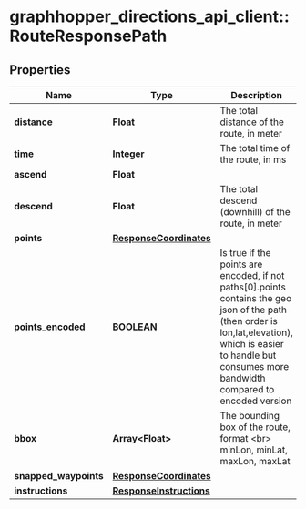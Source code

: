 # graphhopper_directions_api_client::RouteResponsePath

## Properties
Name | Type | Description | Notes
------------ | ------------- | ------------- | -------------
**distance** | **Float** | The total distance of the route, in meter | [optional] 
**time** | **Integer** | The total time of the route, in ms | [optional] 
**ascend** | **Float** |  | [optional] 
**descend** | **Float** | The total descend (downhill) of the route, in meter | [optional] 
**points** | [**ResponseCoordinates**](ResponseCoordinates.md) |  | [optional] 
**points_encoded** | **BOOLEAN** | Is true if the points are encoded, if not paths[0].points contains the geo json of the path (then order is lon,lat,elevation), which is easier to handle but consumes more bandwidth compared to encoded version | [optional] 
**bbox** | **Array&lt;Float&gt;** | The bounding box of the route, format &lt;br&gt; minLon, minLat, maxLon, maxLat | [optional] 
**snapped_waypoints** | [**ResponseCoordinates**](ResponseCoordinates.md) |  | [optional] 
**instructions** | [**ResponseInstructions**](ResponseInstructions.md) |  | [optional] 


